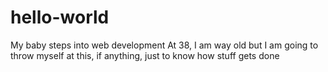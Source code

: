 # hello-world
My baby steps into web development
At 38, I am way old but I am going to throw myself at this, if anything, just to know how stuff gets done

